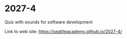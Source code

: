 # 2027-4
Quiz with sounds for software development

Link to web site:  https://seattleacademy.github.io/2027-4/
